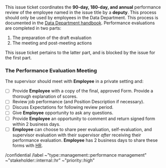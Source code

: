 This issue ticket coordinates the **90-day, 180-day, and annual** performance review of the employee named in the issue title by a **deputy**. This process should only be used by employees in the Data Department. This process is documented in the [Data Department handbook](https://gitlab.com/groups/ccao-data-science---modeling/-/wikis/Handbook/Handbook#performance-review). Performance evaluations are completed in two parts:

1. The preparation of the draft evaluation
2. The meeting and post-meeting actions

This issue ticket pertains to the latter part, and is blocked by the issue for the first part. 

### The Performance Evaluation Meeting

The supervisor should meet with **Employee** in a private setting and:

- [ ] Provide **Employee** with a copy of the final, approved Form. Provide a thorough explanation of scores.
- [ ] Review job performance (and Position Description if necessary).
- [ ] Discuss Expectations for following review period.
- [ ] Give **Employee** opportunity to ask any questions.
- [ ] Provide **Employee** an opportunity to comment and return signed form within 2 business days.
- [ ] **Employee** can choose to share peer evaluation, self-evaluation, and supervisor evaluation with their supervisor _after_ receiving their performance evaluation. **Employee** has 2 business days to share these forms with [HR](assessor.ccaohr@cookcountyil.gov).

/confidential 
/label ~"type::management::performance management" ~"stakeholder::internal::hr" ~"priority::high"
